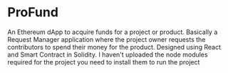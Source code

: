 # ProFund
An Ethereum dApp to acquire funds for a project or product. Basically a Request Manager application where the project owner requests the contributors to spend their money for the product. Designed using React and Smart Contract in Solidity.
I haven't uploaded the node modules required for the project you need to install them to run the project
